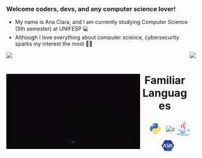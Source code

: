 ### Welcome coders, devs, and any computer science lover!

- My name is Ana Clara, and I am currently studying Computer Science (5th semester) at UNIFESP 💻
- Although I love everything about computer science, cybersecurity sparks my interest the most 👨‍💻

<div>  
  <img  height="170em" src="https://github-readme-stats.vercel.app/api?username=AnaMueller&show_icons=true&theme=&include_all_commits=true&count_private=true"/>
  <img align="right" height="170em" src="https://github-readme-stats.vercel.app/api/top-langs/?username=AnaMueller&layout=compact&langs_count=16&theme="/>
  
<div  align="center"> 
  <img align="left" height="200" alt="coding-time" src="mulher.gif">
  <h1 align="center">Familiar Languages</h1>
  <img align="center" height="50" width="50" alt="python"  src=python-removebg-preview.png>
  <img align="center" height="35" width="35" alt="c"  src="https://upload.wikimedia.org/wikipedia/commons/thumb/1/18/C_Programming_Language.svg/695px-C_Programming_Language.svg.png">
   <img align="center" height="40" width="35" alt="java"  src=java-removebg-preview.png>
   <img align="center" height="40" width="40" alt="assembly"  src=Assembly-logo-removebg-preview.png>
</div><br>

<!--
**anamueller/AnaMueller** is a ✨ _special_ ✨ repository because its `README.md` (this file) appears on your GitHub profile.

Here are some ideas to get you started:

- 🔭 I’m currently working on ...
- 🌱 I’m currently learning ...
- 👯 I’m looking to collaborate on ...
- 🤔 I’m looking for help with ...
- 💬 Ask me about ...
- 📫 How to reach me: ...
- 😄 Pronouns: ...
- ⚡ Fun fact: ...
-->
